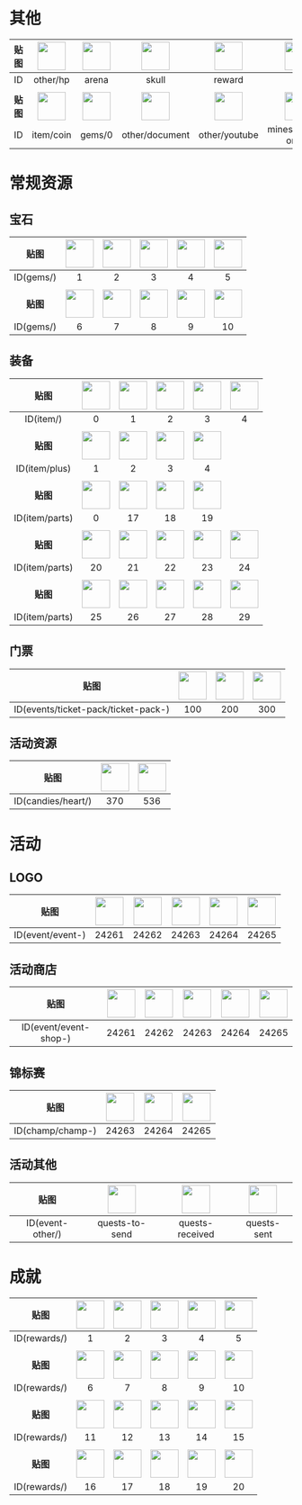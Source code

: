 # 其他
|贴图|<img src="https://minesweeper.online/img/other/hp.svg" width=50>|<img src="https://minesweeper.online/img/arena.svg" width=50>|<img src="https://minesweeper.online/img/skull.svg" width=50>|<img src="https://minesweeper.online/img/reward.svg" width=50>|<img src="https://minesweeper.online/img/eq.svg" width=50>|
|:-:|:-:|:-:|:-:|:-:|:-:|
|ID|other/hp|arena|skull|reward|eq|
|||||||
|**贴图**|<img src="https://minesweeper.online/img/item/coin.svg" width=50>|<img src="https://minesweeper.online/img/gems/0.svg" width=50>|<img src="https://minesweeper.online/img/other/document.svg" width=50>|<img src="https://minesweeper.online/img/other/youtube.svg" width=50>|<img src="https://minesweeper.online/img/minesweeper-online.svg" width=50>|
|ID|item/coin|gems/0|other/document|other/youtube|minesweeper-online|

# 常规资源

## 宝石

|贴图|<img src="https://minesweeper.online/img/gems/1.svg" width=50>|<img src="https://minesweeper.online/img/gems/2.svg" width=50>|<img src="https://minesweeper.online/img/gems/3.svg" width=50>|<img src="https://minesweeper.online/img/gems/4.svg" width=50>|<img src="https://minesweeper.online/img/gems/5.svg" width=50>|
|:-:|:-:|:-:|:-:|:-:|:-:|
|ID(gems/)|1|2|3|4|5|
|||||||
|**贴图**|<img src="https://minesweeper.online/img/gems/6.svg" width=50>|<img src="https://minesweeper.online/img/gems/7.svg" width=50>|<img src="https://minesweeper.online/img/gems/8.svg" width=50>|<img src="https://minesweeper.online/img/gems/9.svg" width=50>|<img src="https://minesweeper.online/img/gems/10.svg" width=50>|
|ID(gems/)|6|7|8|9|10|

## 装备

|贴图|<img src="https://minesweeper.online/img/item/0.svg" width=50>|<img src="https://minesweeper.online/img/item/1.svg" width=50>|<img src="https://minesweeper.online/img/item/2.svg" width=50>|<img src="https://minesweeper.online/img/item/3.svg" width=50>|<img src="https://minesweeper.online/img/item/4.svg" width=50>|
|:-:|:-:|:-:|:-:|:-:|:-:|
|ID(item/)|0|1|2|3|4|
|||||||
|**贴图**|<img src="https://minesweeper.online/img/item/plus1.svg" width=50>|<img src="https://minesweeper.online/img/item/plus2.svg" width=50>|<img src="https://minesweeper.online/img/item/plus3.svg" width=50>|<img src="https://minesweeper.online/img/item/plus4.svg" width=50>|
|ID(item/plus)|1|2|3|4|
|||||||
|**贴图**|<img src="https://minesweeper.online/img/item/parts0.svg" width=50>|<img src="https://minesweeper.online/img/item/parts17.svg" width=50>|<img src="https://minesweeper.online/img/item/parts18.svg" width=50>|<img src="https://minesweeper.online/img/item/parts19.svg" width=50>|
|ID(item/parts)|0|17|18|19|
|||||||
|**贴图**|<img src="https://minesweeper.online/img/item/parts20.svg" width=50>|<img src="https://minesweeper.online/img/item/parts21.svg" width=50>|<img src="https://minesweeper.online/img/item/parts22.svg" width=50>|<img src="https://minesweeper.online/img/item/parts23.svg" width=50>|<img src="https://minesweeper.online/img/item/parts24.svg" width=50>|
|ID(item/parts)|20|21|22|23|24|
|||||||
|**贴图**|<img src="https://minesweeper.online/img/item/parts25.svg" width=50>|<img src="https://minesweeper.online/img/item/parts26.svg" width=50>|<img src="https://minesweeper.online/img/item/parts27.svg" width=50>|<img src="https://minesweeper.online/img/item/parts28.svg" width=50>|<img src="https://minesweeper.online/img/item/parts29.svg" width=50>|
|ID(item/parts)|25|26|27|28|29|

## 门票
|贴图|<img src="https://minesweeper.online/img/events/ticket-pack/ticket-pack-100.svg" width=50>|<img src="https://minesweeper.online/img/events/ticket-pack/ticket-pack-200.svg" width=50>|<img src="https://minesweeper.online/img/events/ticket-pack/ticket-pack-300.svg" width=50>|
|:-:|:-:|:-:|:-:|
|ID(events/ticket-pack/ticket-pack-)|100|200|300|

## 活动资源
|贴图|<img src="https://minesweeper.online/img/candies/heart/370.svg" width=50>|<img src="https://minesweeper.online/img/candies/heart/536.svg" width=50>|
|:-:|:-:|:-:|
|ID(candies/heart/)|370|536|

# 活动

## LOGO
|贴图|<img src="https://minesweeper.online/img/event/event-24261.svg" width=50>|<img src="https://minesweeper.online/img/event/event-24262.svg" width=50>|<img src="https://minesweeper.online/img/event/event-24263.svg" width=50>|<img src="https://minesweeper.online/img/event/event-24264.svg" width=50>|<img src="https://minesweeper.online/img/event/event-24265.svg" width=50>|
|:-:|:-:|:-:|:-:|:-:|:-:|
|ID(event/event-)|24261|24262|24263|24264|24265|

## 活动商店
|贴图|<img src="https://minesweeper.online/img/event-shop/event-shop-24261.svg" width=50>|<img src="https://minesweeper.online/img/event-shop/event-shop-24262.svg" width=50>|<img src="https://minesweeper.online/img/event-shop/event-shop-24263.svg" width=50>|<img src="https://minesweeper.online/img/event-shop/event-shop-24264.svg" width=50>|<img src="https://minesweeper.online/img/event-shop/event-shop-24265.svg" width=50>|
|:-:|:-:|:-:|:-:|:-:|:-:|
|ID(event/event-shop-)|24261|24262|24263|24264|24265|

## 锦标赛
|贴图|<img src="https://minesweeper.online/img/champ/champ-24263.svg" width=50>|<img src="https://minesweeper.online/img/champ/champ-24264.svg" width=50>|<img src="https://minesweeper.online/img/champ/champ-24265.svg" width=50>|
|:-:|:-:|:-:|:-:|
|ID(champ/champ-)|24263|24264|24265|

## 活动其他
|贴图|<img src="https://minesweeper.online/img/event-other/quests-to-send.svg" width=50>|<img src="https://minesweeper.online/img/event-other/quests-received.svg" width=50>|<img src="https://minesweeper.online/img/event-other/quests-sent.svg" width=50>|
|:-:|:-:|:-:|:-:|
|ID(event-other/)|quests-to-send|quests-received|quests-sent|

# 成就
|贴图|<img src="https://minesweeper.online/img/rewards/1.svg" width=50>|<img src="https://minesweeper.online/img/rewards/2.png" width=50>|<img src="https://minesweeper.online/img/rewards/3.png" width=50>|<img src="https://minesweeper.online/img/rewards/4.png" width=50>|<img src="https://minesweeper.online/img/rewards/5.png" width=50>|
|:-:|:-:|:-:|:-:|:-:|:-:|
|ID(rewards/)|1|2|3|4|5|
|||||||
|**贴图**|<img src="https://minesweeper.online/img/rewards/6.png" width=50>|<img src="https://minesweeper.online/img/rewards/7.png" width=50>|<img src="https://minesweeper.online/img/rewards/8.svg" width=50>|<img src="https://minesweeper.online/img/rewards/9.png" width=50>|<img src="https://minesweeper.online/img/rewards/10.png" width=50>|
|ID(rewards/)|6|7|8|9|10|
|||||||
|**贴图**|<img src="https://minesweeper.online/img/rewards/11.svg" width=50>|<img src="https://minesweeper.online/img/rewards/12.svg" width=50>|<img src="https://minesweeper.online/img/rewards/13.png" width=50>|<img src="https://minesweeper.online/img/rewards/14.svg" width=50>|<img src="https://minesweeper.online/img/rewards/15.svg" width=50>|
|ID(rewards/)|11|12|13|14|15|
|||||||
|**贴图**|<img src="https://minesweeper.online/img/rewards/16.svg" width=50>|<img src="https://minesweeper.online/img/rewards/17.png" width=50>|<img src="https://minesweeper.online/img/rewards/18.svg" width=50>|<img src="https://minesweeper.online/img/rewards/19.svg" width=50>|<img src="https://minesweeper.online/img/rewards/20.svg" width=50>|
|ID(rewards/)|16|17|18|19|20|